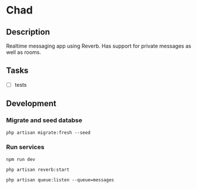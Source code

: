# Chad

## Description

Realtime messaging app using Reverb.
Has support for private messages as well as rooms.

## Tasks

- [ ] tests

## Development

### Migrate and seed databse

```shell
php artisan migrate:fresh --seed
```

### Run services

```shell
npm run dev
```

```shell
php artisan reverb:start
```

```shell
php artisan queue:listen --queue=messages
```
